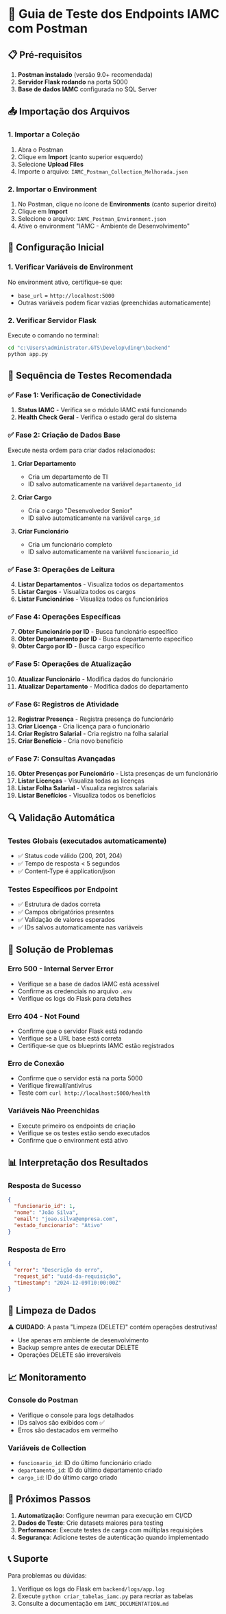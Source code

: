 # 🚀 Guia de Teste dos Endpoints IAMC com Postman

## 📋 Pré-requisitos

1. **Postman instalado** (versão 9.0+ recomendada)
2. **Servidor Flask rodando** na porta 5000
3. **Base de dados IAMC** configurada no SQL Server

## 📥 Importação dos Arquivos

### 1. Importar a Coleção
1. Abra o Postman
2. Clique em **Import** (canto superior esquerdo)
3. Selecione **Upload Files**
4. Importe o arquivo: `IAMC_Postman_Collection_Melhorada.json`

### 2. Importar o Environment
1. No Postman, clique no ícone de **Environments** (canto superior direito)
2. Clique em **Import**
3. Selecione o arquivo: `IAMC_Postman_Environment.json`
4. Ative o environment "IAMC - Ambiente de Desenvolvimento"

## 🔧 Configuração Inicial

### 1. Verificar Variáveis de Environment
No environment ativo, certifique-se que:
- `base_url` = `http://localhost:5000`
- Outras variáveis podem ficar vazias (preenchidas automaticamente)

### 2. Verificar Servidor Flask
Execute o comando no terminal:
```bash
cd "c:\Users\administrator.GTS\Develop\dinqr\backend"
python app.py
```

## 🧪 Sequência de Testes Recomendada

### ✅ Fase 1: Verificação de Conectividade
1. **Status IAMC** - Verifica se o módulo IAMC está funcionando
2. **Health Check Geral** - Verifica o estado geral do sistema

### ✅ Fase 2: Criação de Dados Base
Execute nesta ordem para criar dados relacionados:

1. **Criar Departamento** 
   - Cria um departamento de TI
   - ID salvo automaticamente na variável `departamento_id`

2. **Criar Cargo**
   - Cria o cargo "Desenvolvedor Senior"
   - ID salvo automaticamente na variável `cargo_id`

3. **Criar Funcionário**
   - Cria um funcionário completo
   - ID salvo automaticamente na variável `funcionario_id`

### ✅ Fase 3: Operações de Leitura
4. **Listar Departamentos** - Visualiza todos os departamentos
5. **Listar Cargos** - Visualiza todos os cargos
6. **Listar Funcionários** - Visualiza todos os funcionários

### ✅ Fase 4: Operações Específicas
7. **Obter Funcionário por ID** - Busca funcionário específico
8. **Obter Departamento por ID** - Busca departamento específico
9. **Obter Cargo por ID** - Busca cargo específico

### ✅ Fase 5: Operações de Atualização
10. **Atualizar Funcionário** - Modifica dados do funcionário
11. **Atualizar Departamento** - Modifica dados do departamento

### ✅ Fase 6: Registros de Atividade
12. **Registrar Presença** - Registra presença do funcionário
13. **Criar Licença** - Cria licença para o funcionário
14. **Criar Registro Salarial** - Cria registro na folha salarial
15. **Criar Benefício** - Cria novo benefício

### ✅ Fase 7: Consultas Avançadas
16. **Obter Presenças por Funcionário** - Lista presenças de um funcionário
17. **Listar Licenças** - Visualiza todas as licenças
18. **Listar Folha Salarial** - Visualiza registros salariais
19. **Listar Benefícios** - Visualiza todos os benefícios

## 🔍 Validação Automática

### Testes Globais (executados automaticamente)
- ✅ Status code válido (200, 201, 204)
- ✅ Tempo de resposta < 5 segundos
- ✅ Content-Type é application/json

### Testes Específicos por Endpoint
- ✅ Estrutura de dados correta
- ✅ Campos obrigatórios presentes
- ✅ Validação de valores esperados
- ✅ IDs salvos automaticamente nas variáveis

## 🚨 Solução de Problemas

### Erro 500 - Internal Server Error
- Verifique se a base de dados IAMC está acessível
- Confirme as credenciais no arquivo `.env`
- Verifique os logs do Flask para detalhes

### Erro 404 - Not Found
- Confirme que o servidor Flask está rodando
- Verifique se a URL base está correta
- Certifique-se que os blueprints IAMC estão registrados

### Erro de Conexão
- Confirme que o servidor está na porta 5000
- Verifique firewall/antivírus
- Teste com `curl http://localhost:5000/health`

### Variáveis Não Preenchidas
- Execute primeiro os endpoints de criação
- Verifique se os testes estão sendo executados
- Confirme que o environment está ativo

## 📊 Interpretação dos Resultados

### Resposta de Sucesso
```json
{
  "funcionario_id": 1,
  "nome": "João Silva",
  "email": "joao.silva@empresa.com",
  "estado_funcionario": "Ativo"
}
```

### Resposta de Erro
```json
{
  "error": "Descrição do erro",
  "request_id": "uuid-da-requisição",
  "timestamp": "2024-12-09T10:00:00Z"
}
```

## 🔄 Limpeza de Dados

⚠️ **CUIDADO**: A pasta "Limpeza (DELETE)" contém operações destrutivas!

- Use apenas em ambiente de desenvolvimento
- Backup sempre antes de executar DELETE
- Operações DELETE são irreversíveis

## 📈 Monitoramento

### Console do Postman
- Verifique o console para logs detalhados
- IDs salvos são exibidos com ✅
- Erros são destacados em vermelho

### Variáveis de Collection
- `funcionario_id`: ID do último funcionário criado
- `departamento_id`: ID do último departamento criado
- `cargo_id`: ID do último cargo criado

## 🎯 Próximos Passos

1. **Automatização**: Configure newman para execução em CI/CD
2. **Dados de Teste**: Crie datasets maiores para testing
3. **Performance**: Execute testes de carga com múltiplas requisições
4. **Segurança**: Adicione testes de autenticação quando implementado

## 📞 Suporte

Para problemas ou dúvidas:
1. Verifique os logs do Flask em `backend/logs/app.log`
2. Execute `python criar_tabelas_iamc.py` para recriar as tabelas
3. Consulte a documentação em `IAMC_DOCUMENTATION.md`
